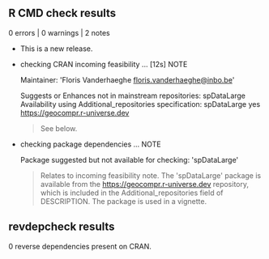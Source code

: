 ## R CMD check results

0 errors | 0 warnings | 2 notes

* This is a new release.

* checking CRAN incoming feasibility ... [12s] NOTE

  Maintainer: 'Floris Vanderhaeghe <floris.vanderhaeghe@inbo.be>'
  
  Suggests or Enhances not in mainstream repositories:
    spDataLarge
  Availability using Additional_repositories specification:
    spDataLarge   yes   https://geocompr.r-universe.dev

  > See below.
  
* checking package dependencies ... NOTE

  Package suggested but not available for checking: 'spDataLarge'
  
  > Relates to incoming feasibility note. The 'spDataLarge' package is available
  from the https://geocompr.r-universe.dev repository, which is included in the
  Additional_repositories field of DESCRIPTION. The package is used in a
  vignette.

## revdepcheck results

0 reverse dependencies present on CRAN.
  
